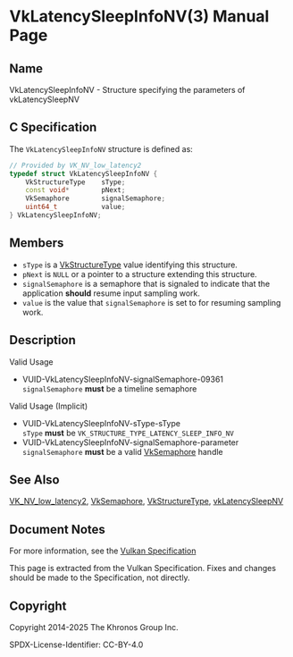 # VkLatencySleepInfoNV(3) Manual Page

## Name

VkLatencySleepInfoNV - Structure specifying the parameters of vkLatencySleepNV



## [](#_c_specification)C Specification

The `VkLatencySleepInfoNV` structure is defined as:

```c++
// Provided by VK_NV_low_latency2
typedef struct VkLatencySleepInfoNV {
    VkStructureType    sType;
    const void*        pNext;
    VkSemaphore        signalSemaphore;
    uint64_t           value;
} VkLatencySleepInfoNV;
```

## [](#_members)Members

- `sType` is a [VkStructureType](https://registry.khronos.org/vulkan/specs/latest/man/html/VkStructureType.html) value identifying this structure.
- `pNext` is `NULL` or a pointer to a structure extending this structure.
- `signalSemaphore` is a semaphore that is signaled to indicate that the application **should** resume input sampling work.
- `value` is the value that `signalSemaphore` is set to for resuming sampling work.

## [](#_description)Description

Valid Usage

- [](#VUID-VkLatencySleepInfoNV-signalSemaphore-09361)VUID-VkLatencySleepInfoNV-signalSemaphore-09361  
  `signalSemaphore` **must** be a timeline semaphore

Valid Usage (Implicit)

- [](#VUID-VkLatencySleepInfoNV-sType-sType)VUID-VkLatencySleepInfoNV-sType-sType  
  `sType` **must** be `VK_STRUCTURE_TYPE_LATENCY_SLEEP_INFO_NV`
- [](#VUID-VkLatencySleepInfoNV-signalSemaphore-parameter)VUID-VkLatencySleepInfoNV-signalSemaphore-parameter  
  `signalSemaphore` **must** be a valid [VkSemaphore](https://registry.khronos.org/vulkan/specs/latest/man/html/VkSemaphore.html) handle

## [](#_see_also)See Also

[VK\_NV\_low\_latency2](https://registry.khronos.org/vulkan/specs/latest/man/html/VK_NV_low_latency2.html), [VkSemaphore](https://registry.khronos.org/vulkan/specs/latest/man/html/VkSemaphore.html), [VkStructureType](https://registry.khronos.org/vulkan/specs/latest/man/html/VkStructureType.html), [vkLatencySleepNV](https://registry.khronos.org/vulkan/specs/latest/man/html/vkLatencySleepNV.html)

## [](#_document_notes)Document Notes

For more information, see the [Vulkan Specification](https://registry.khronos.org/vulkan/specs/latest/html/vkspec.html#VkLatencySleepInfoNV)

This page is extracted from the Vulkan Specification. Fixes and changes should be made to the Specification, not directly.

## [](#_copyright)Copyright

Copyright 2014-2025 The Khronos Group Inc.

SPDX-License-Identifier: CC-BY-4.0